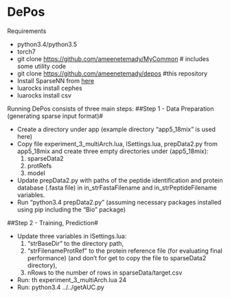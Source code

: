 # DePos

Requirements 
* python3.4/python3.5 
* torch7
* git clone https://github.com/ameenetemady/MyCommon # includes some utility code
* git clone https://github.com/ameenetemady/depos #this repository
* Install SparseNN from [here](https://github.com/ameenetemady/SparseNN/)
* luarocks install cephes
* luarocks install csv

Running DePos consists of three main steps:
##Step 1 - Data Preparation (generating sparse input format)#
* Create a directory under app (example directory “app5_18mix” is used here)
* Copy file experiment_3_multiArch.lua, lSettings.lua, prepData2.py from app5_18mix and create three empty directories under (app5_18mix):
  1. sparseData2 
  2. protRefs 
  3. model
* Update prepData2.py with paths of the peptide identification and protein  database (.fasta file)  in in_strFastaFilename and in_strPeptideFilename variables.
* Run “python3.4 prepData2.py” (assuming necessary packages installed using pip including the “Bio” package)

##Step 2 - Training, Prediction#
* Update three variables in lSettings.lua: 
  1. “strBaseDir” to the directory path, 
  2. “strFilenameProtRef” to the protein reference file (for evaluating final performance) (and don’t for get to copy the file to sparseData2 directory), 
  3. nRows to the number of rows in sparseData/target.csv
* Run:  th experiment_3_multiArch.lua 24
* Run: python3.4 ../../getAUC.py
